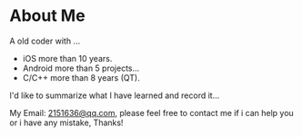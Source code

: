 # About Me

A old coder with ...

- iOS more than 10 years.
- Android more than 5 projects...
- C/C++ more than 8 years (QT).

I'd like to summarize what I have learned and record it...

My Email: 2151636@qq.com, please feel free to contact me if i can help you or i have any mistake, Thanks!